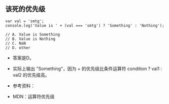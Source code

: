 ## 该死的优先级

```
var val = 'smtg';
console.log('Value is ' + (val === 'smtg') ? 'Something' : 'Nothing');

// A. Value is Something
// B. Value is Nothing
// C. NaN
// D. other
```

- 答案是D。
- 实际上输出 "Something"，因为 + 的优先级比条件运算符 condition ? val1 : val2 的优先级高。

- 参考资料：
- MDN：运算符优先级